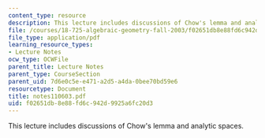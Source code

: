 ```yaml
---
content_type: resource
description: This lecture includes discussions of Chow's lemma and analytic spaces.
file: /courses/18-725-algebraic-geometry-fall-2003/f02651db8e88fd6c942d9925a6fc20d3_notes110603.pdf
file_type: application/pdf
learning_resource_types:
- Lecture Notes
ocw_type: OCWFile
parent_title: Lecture Notes
parent_type: CourseSection
parent_uid: 7d6e0c5e-e471-a2d5-a4da-0bee70bd59e6
resourcetype: Document
title: notes110603.pdf
uid: f02651db-8e88-fd6c-942d-9925a6fc20d3
---
```

This lecture includes discussions of Chow's lemma and analytic spaces.

